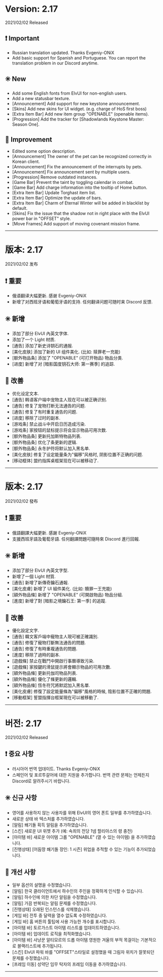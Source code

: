 # Version: 2.17
2021/02/02 Released
## ❗ Important
- Russian translation updated. Thanks Evgeniy-ONiX
- Add basic support for Spanish and Portuguese. You can report the translation problem in our Discord anytime.
## ✳️ New
- Add some English fonts from ElvUI for non-english users.
- Add a new statusbar texture.
- [Announcement] Add support for new keystone announcement.
- [Skins] Add new skins for UI widget. (e.g. charge of HoS first boss)
- [Extra Item Bar] Add new item group "OPENABLE" (openable items).
- [Progression] Add the tracker for [Shadowlands Keystone Master: Season One].
## 💪 Improvement
- Edited some option description.
- [Announcement] The owner of the pet can be recognized correctly in Korean client.
- [Announcement] Fix the announcement of the interrupts by pets.
- [Announcement] Fix announcement sent by multiple users.
- [Progression] Remove outdated instances.
- [Game Bar] Prevent the taint by toggling calendar in combat.
- [Game Bar] Add charge information into the tooltip of Home button.
- [Extra Item Bar] Update Torghast item list.
- [Extra Item Bar] Optimize the update of bars.
- [Extra Item Bar] Charm of Eternal Winter will be added in blacklist by default.
- [Skins] Fix the issue that the shadow not in right place with the ElvUI power bar in "OFFSET" style.
- [Move Frames] Add support of moving covenant mission frame.

------
# 版本: 2.17
2021/02/02 发布
## ❗ 重要
- 俄语翻译大幅更新. 感谢 Evgeniy-ONiX
- 新增了对西班牙语和葡萄牙语的支持. 任何翻译问题可随时来 Discord 反馈.
## ✳️ 新增
- 添加了部分 ElvUI 內英文字体.
- 添加了一个 Light 材质.
- [通告] 添加了新史诗钥石的通报.
- [美化皮肤] 添加了新的 UI 组件美化. (比如: 赎罪老一充能)
- [额外物品条] 添加了 "OPENABLE" (可打开物品) 物品分类.
- [进度] 新增了对 [暗影国度钥石大师: 第一赛季] 的追踪.
## 💪 改善
- 优化设定文本.
- [通告] 韩语客户端中宠物主人现在可以被正确识别.
- [通告] 修复了宠物打断无法通告的问题.
- [通告] 修复了有时重复通告的问题.
- [进度] 移除了过时的副本.
- [游戏条] 禁止战斗中开启日历造成污染.
- [游戏条] 家按钮的鼠标提示将会显示物品可用次数.
- [额外物品条] 更新托加斯特物品列表.
- [额外物品条] 优化了条更新的逻辑.
- [额外物品条] 永冬护符将默认加入黑名单.
- [美化皮肤] 修复了设定能量条为"偏移"风格时, 阴影位置不正确的问题.
- [移动框体] 盟约指挥桌框架现在可以被移动了.

------
# 版本: 2.17
2021/02/02 發布
## ❗ 重要
- 俄語翻譯大幅更新. 感謝 Evgeniy-ONiX
- 支援西班牙語及葡萄牙語. 任何翻譯問題可隨時來 Discord 進行回報.
## ✳️ 新增
- 添加了部分 ElvUI 內英文字型.
- 新增了一個 Light 材質.
- [通告] 新增了新傳奇鑰石通報.
- [美化皮膚] 新增了 UI 組件美化. (比如: 贖罪一王充能)
- [額外物品條] 新增了 "OPENABLE" (可開啟物品) 物品分組.
- [進度] 新增了對 [暗影之境鑰石王: 第一季] 的追蹤.
## 💪 改善
- 優化設定文字.
- [通告] 韓文客戶端中寵物主人現可被正確識別.
- [通告] 修復了寵物打斷無法通告的問題.
- [通告] 修復了有時重複通告的問題.
- [進度] 移除了過時的副本.
- [遊戲條] 禁止在戰鬥中開啟行事曆導致污染.
- [遊戲條] 家按鍵的滑鼠提示將會顯示物品的可用次數.
- [額外物品條] 更新托伽司物品列表.
- [額外物品條] 優化了條更新的邏輯.
- [額外物品條] 恆冬符咒將默認加入黑名單.
- [美化皮膚] 修復了設定能量條為"偏移"風格的時候, 陰影位置不正確的問題.
- [移動框架] 誓盟指揮台框架現在可以被移動了.

------
# 버전: 2.17
2021/02/02 Released
## ❗ 중요 사항
- 러시아어 번역 업데이트. Thanks Evgeniy-ONiX
- 스페인어 및 포르투갈어에 대한 지원을 추가합니다. 번역 관련 문제는 언제든지 Discord로 알려주시기 바랍니다.
## ✳️ 신규 사항
- 영어를 사용하지 않는 사용자를 위해 ElvUI의 영어 폰트 일부를 추가하였습니다.
- 새로운 상태 바 텍스처를 추가하였습니다.
- [알림] 쐐기돌 획득 알림을 추가하였습니다.
- [스킨] 새로운 UI 위젯 추가 (예: 속죄의 전당 1넴 할리아스의 령 충전)
- [아이템 바] 새로운 아이템 그룹 "OPENABLE" (열 수 있는 아이템) 을 추가하였습니다.
- [진행상태] [어둠땅 쐐기돌 장인: 1 시즌] 위업을 추적할 수 있는 기능이 추가되었습니다.
## 💪 개선 사항
- 일부 옵션의 설명을 수정했습니다.
- [알림] 한국 클라이언트에서 하수인의 주인을 정확하게 인식할 수 있습니다.
- [알림] 하수인에 의한 차단 알림을 수정했습니다.
- [알림] 가끔 반복되는 알림 문제를 수정했습니다.
- [진행상태] 오래된 인스턴스를 삭제했습니다.
- [게임 바] 전투 중 달력을 열수 없도록 수정하였습니다.
- [게임 바] 홈 버튼의 툴팁에 사용 가능한 개수를 표시합니다.
- [아이템 바] 토르가스트 아이템 리스트를 업데이트하였습니다.
- [아이템 바] 업데이트 로직을 최적화했습니다.
- [아이템 바] 사냥꾼 알티모르의 드롭 아이템 영원한 겨울의 부적 목걸이는 기본적으로 블랙리스트에 추가됩니다.
- [스킨] ElvUI 파워 바를 "OFFSET"스타일로 설정했을 때 그림자 위치가 잘못되던 문제를 수정했습니다.
- [프레임 이동] 성약단 임무 탁자의 프레임 이동을 추가하였습니다.

------
